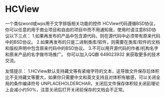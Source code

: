 ﻿# HCView
一个类似word或wps用于文字排版相关功能的控件
HCView代码遵循BSD协议，你可以任意的用于商业项目和自由的项目中而不用通知我，使用时请注意BSD协议以下三点：
1.如果再发布的产品中包含源代码，则在源代码中必须带有原来代码中的BSD协议。
2.如果再发布的只是二进制类库/软件，则需要在类库/软件的文档和版权声明中包含原来代码中的BSD协议。
3.不可以用开源代码的作者/机构名字和原来产品的名字做市场推广。
你可以加入QQ群 649023932 来获取更多的技术交流。

友情提示：
1.HCView默认支持藏文等有紧缩字符的文本，这导致文件保存后体积比不支持藏文等要大，如果你只需要中文和英文支持且对体积有敏感，可以关闭全局的条件编译符号 UNPLACEHOLDERCHAR，关闭后文件保存体积较关闭前理论上会减小约50%，注意关闭后打开关闭前保存的文档会不正常。
